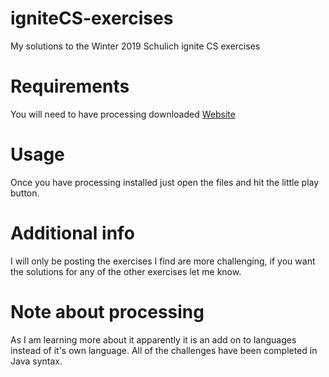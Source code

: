 # igniteCS-exercises
My solutions to the Winter 2019 Schulich ignite CS exercises

# Requirements
You will need to have processing downloaded [Website](https://processing.org/)

# Usage
Once you have processing installed just open the files and hit the little play button. 

# Additional info
I will only be posting the exercises I find are more challenging, if you want the solutions for any of the other exercises let me know.

# Note about processing
As I am learning more about it apparently it is an add on to languages instead of it's own language. All of the challenges have been completed in Java syntax. 
